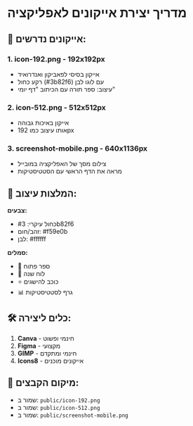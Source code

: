 # מדריך יצירת אייקונים לאפליקציה

## 📱 אייקונים נדרשים:

### 1. **icon-192.png** - 192x192px
- אייקון בסיסי לפאביקון ואנדרואיד
- רקע כחול (#3b82f6) עם לוגו לבן
- עיצוב: ספר תורה עם הכיתוב "דף יומי"

### 2. **icon-512.png** - 512x512px
- אייקון באיכות גבוהה
- אותו עיצוב כמו 192px

### 3. **screenshot-mobile.png** - 640x1136px  
- צילום מסך של האפליקציה במובייל
- מראה את הדף הראשי עם הסטטיסטיקות

## 🎨 המלצות עיצוב:

**צבעים:**
- כחול עיקרי: #3b82f6
- זהב/חום: #f59e0b
- לבן: #ffffff

**סמלים:**
- 📖 ספר פתוח
- 📅 לוח שנה
- ⭐ כוכב להישגים
- 📊 גרף לסטטיסטיקות

## 🛠️ כלים ליצירה:

1. **Canva** - חינמי ופשוט
2. **Figma** - מקצועי
3. **GIMP** - חינמי ומתקדם
4. **Icons8** - אייקונים מוכנים

## 📍 מיקום הקבצים:
- שמור ב: `public/icon-192.png`
- שמור ב: `public/icon-512.png`
- שמור ב: `public/screenshot-mobile.png` 